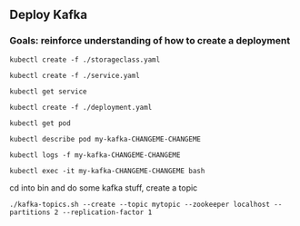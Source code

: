 Deploy Kafka
---

### Goals: reinforce understanding of how to create a deployment

```console
kubectl create -f ./storageclass.yaml
```

```console
kubectl create -f ./service.yaml
```

```console
kubectl get service
```

```console
kubectl create -f ./deployment.yaml
```

```console
kubectl get pod
```

```console
kubectl describe pod my-kafka-CHANGEME-CHANGEME
```

```console
kubectl logs -f my-kafka-CHANGEME-CHANGEME
```

```console
kubectl exec -it my-kafka-CHANGEME-CHANGEME bash
```

cd into bin and do some kafka stuff, create a topic

```console
./kafka-topics.sh --create --topic mytopic --zookeeper localhost --partitions 2 --replication-factor 1
```

